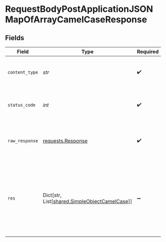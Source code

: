 # RequestBodyPostApplicationJSONMapOfArrayCamelCaseResponse


## Fields

| Field                                                                                         | Type                                                                                          | Required                                                                                      | Description                                                                                   | Example                                                                                       |
| --------------------------------------------------------------------------------------------- | --------------------------------------------------------------------------------------------- | --------------------------------------------------------------------------------------------- | --------------------------------------------------------------------------------------------- | --------------------------------------------------------------------------------------------- |
| `content_type`                                                                                | *str*                                                                                         | :heavy_check_mark:                                                                            | HTTP response content type for this operation                                                 |                                                                                               |
| `status_code`                                                                                 | *int*                                                                                         | :heavy_check_mark:                                                                            | HTTP response status code for this operation                                                  |                                                                                               |
| `raw_response`                                                                                | [requests.Response](https://requests.readthedocs.io/en/latest/api/#requests.Response)         | :heavy_check_mark:                                                                            | Raw HTTP response; suitable for custom response parsing                                       |                                                                                               |
| `res`                                                                                         | Dict[str, List[[shared.SimpleObjectCamelCase](../../models/shared/simpleobjectcamelcase.md)]] | :heavy_minus_sign:                                                                            | OK                                                                                            | {<br/>"mapElem1": [<br/>"...",<br/>"..."<br/>],<br/>"mapElem2": [<br/>"...",<br/>"..."<br/>]<br/>} |